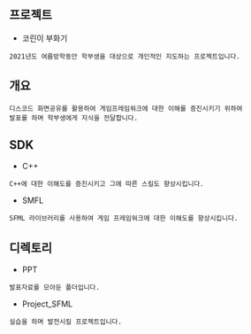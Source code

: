 ## 프로젝트
* 코린이 부화기
```
2021년도 여름방학동안 학부생을 대상으로 개인적인 지도하는 프로젝트입니다.
```
## 개요
```
디스코드 화면공유를 활용하여 게임프레임워크에 대한 이해를 증진시키기 위하여
발표를 하며 학부생에게 지식을 전달합니다.
```
## SDK
* C++
```
C++에 대한 이해도를 증진시키고 그에 따른 스킬도 향상시킵니다.
```
* SMFL
```
SFML 라이브러리를 사용하여 게임 프레임워크에 대한 이해도를 향상시킵니다.
```

## 디렉토리
* PPT
```
발표자료를 모아둔 폴더입니다.
```
* Project_SFML
```
실습을 하며 발전시킬 프로젝트입니다.
```
